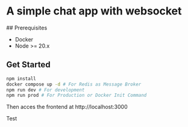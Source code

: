 # A simple chat app with websocket

## Prerequisites

- Docker
- Node >= 20.x

## Get Started

```bash
npm install
docker compose up -d # For Redis as Message Broker
npm run dev # For development
npm run prod # For Production or Docker Init Command
```

Then acces the frontend at http://localhost:3000


Test